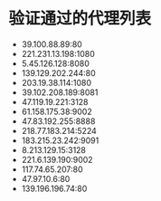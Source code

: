 # 验证通过的代理列表

 - 39.100.88.89:80
 - 221.231.13.198:1080
 - 5.45.126.128:8080
 - 139.129.202.244:80
 - 203.19.38.114:1080
 - 39.102.208.189:8081
 - 47.119.19.221:3128
 - 61.158.175.38:9002
 - 47.83.192.255:8888
 - 218.77.183.214:5224
 - 183.215.23.242:9091
 - 8.213.129.15:3128
 - 221.6.139.190:9002
 - 117.74.65.207:80
 - 47.97.10.6:80
 - 139.196.196.74:80
